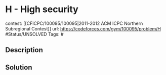 # H - High security

contest: [[CFICPC/100095/100095|2011-2012 ACM ICPC Northern Subregional Contest]]
url: https://codeforces.com/gym/100095/problem/H
#Status/UNSOLVED
Tags: #

## Description

## Solution

